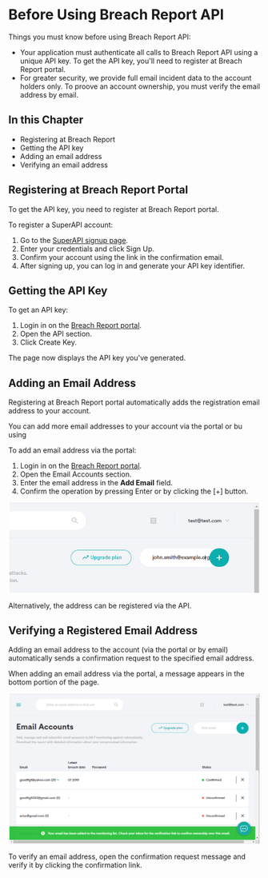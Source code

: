 # Before Using Breach Report API

Things you must know before using Breach Report API:

* Your application must authenticate all calls to Breach Report API using a unique API key. To get the API key, you'll need to register at Breach Report portal.
* For greater security, we provide full email incident data to the account holders only. To proove an account ownership, you must verify the email address by email. 


## In this Chapter

* Registering at Breach Report 
* Getting the API key
* Adding an email address
* Verifying an email address


## Registering at Breach Report Portal

To get the API key, you need to register at Breach Report portal. 

To register a SuperAPI account:

1. Go to the [SuperAPI signup page](https://superapi.com/portal/login).
2. Enter your credentials and click Sign Up.
3. Confirm your account using the link in the confirmation email.
4. After signing up, you can log in and generate your API key identifier.

## Getting the API Key

To get an API key:

1. Login in on the [Breach Report portal](https://superapi.com/portal/). 
2. Open the API section. 
3. Click Create Key. 

The page now displays the API key you've generated. 

## Adding an Email Address

Registering at Breach Report portal automatically adds the registration email address to your account. 

You can add more email addresses to your account via the portal or bu using 

To add an email address via the portal:

1. Login in on the [Breach Report portal](https://superapi.com/portal/). 
2. Open the Email Accounts section. 
3. Enter the email address in the **Add Email** field.
4. Confirm the operation by pressing Enter or by clicking the [+] button. 

<p align="center">
  <img width="500" src="https://github.com/vissaly/brapi/blob/master/img/add-email-01.png" alt="">
  <br>
</p>

Alternatively, the address can be registered via the API.


## Verifying a Registered Email Address

Adding an email address to the account (via the portal or by email) automatically sends a confirmation request to the specified email address. 

When adding an email address via the portal, a message appears in the bottom portion of the page. 

<p align="center">
  <img width="500" src="https://github.com/vissaly/brapi/blob/master/img/verify-email-01.png" alt="">
  <br>
</p>

To verify an email address, open the confirmation request message and verify it by clicking the confirmation link. 

